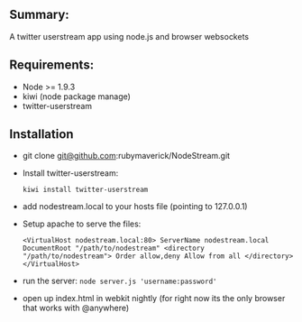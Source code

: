 ## Summary:

A twitter userstream app using node.js and browser websockets

## Requirements:

* Node >= 1.9.3
* kiwi (node package manage)
* twitter-userstream

## Installation

* git clone git@github.com:rubymaverick/NodeStream.git
* Install twitter-userstream:

    `kiwi install twitter-userstream`


* add nodestream.local to your hosts file (pointing to 127.0.0.1)
* Setup apache to serve the files:

    `<VirtualHost nodestream.local:80>
      ServerName nodestream.local
      DocumentRoot "/path/to/nodestream"
      <directory "/path/to/nodestream">
        Order allow,deny
        Allow from all
      </directory>
    </VirtualHost>`
    
* run the server:
    `node server.js 'username:password'`
    
* open up index.html in webkit nightly (for right now its the only browser that works with @anywhere)



